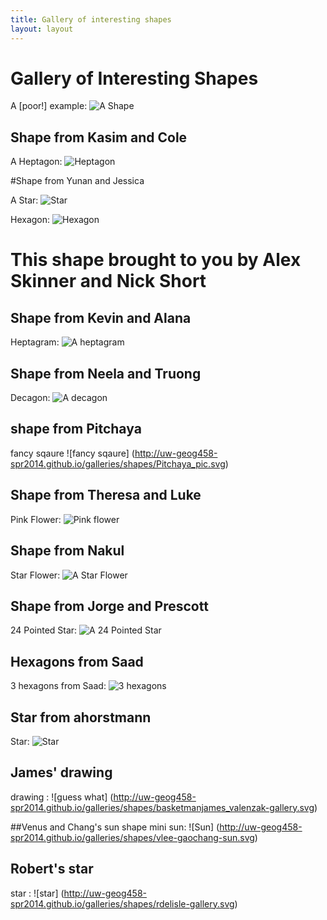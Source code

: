 ```yaml
---
title: Gallery of interesting shapes
layout: layout
---
```


# Gallery of Interesting Shapes

A [poor!] example: ![A Shape](http://uw-geog458-spr2014.github.io/galleries/shapes/lrb9-gallery.svg)

## Shape from Kasim and Cole

A Heptagon: ![Heptagon](http://uw-geog458-spr2014.github.io/galleries/shapes/cbessee-kasims44-gallery.svg)

#Shape from Yunan and Jessica

A Star: ![Star](http://uw-geog458-spr2014.github.io/galleries/shapes/fre2dy-jscha92.svg)

Hexagon: ![Hexagon](http://uw-geog458-spr2014.github.io/galleries/shapes/short-skinner.svg)

# This shape brought to you by Alex Skinner and Nick Short

## Shape from Kevin and Alana

Heptagram: ![A heptagram](http://uw-geog458-spr2014.github.io/galleries/shapes/mason_kim-gallery.svg)

## Shape from Neela and Truong 

Decagon: ![A decagon](http://uw-geog458-spr2014.github.io/galleries/shapes/python_neela.svg)

## shape from Pitchaya

fancy sqaure ![fancy sqaure] (http://uw-geog458-spr2014.github.io/galleries/shapes/Pitchaya_pic.svg)

## Shape from Theresa and Luke 

Pink Flower: ![Pink flower](http://uw-geog458-spr2014.github.io/galleries/shapes/yoshitheturtle-theresa_luke.svg)

## Shape from Nakul 

Star Flower: ![A Star Flower](http://uw-geog458-spr2014.github.io/galleries/shapes/nakulm-gallery.svg)

## Shape from Jorge and Prescott

24 Pointed Star: ![A 24 Pointed Star](http://uw-geog458-spr2014.github.io/galleries/shapes/turtles-and-circles-xtremej-ppettiette.svg)

## Hexagons from Saad

3 hexagons from Saad: ![3 hexagons](http://uw-geog458-spr2014.github.io/galleries/shapes/Saads_hexagons.svg)

## Star from ahorstmann

Star: ![Star](http://uw-geog458-spr2014.github.io/galleries/shapes/star-ahorstmann.svg)


## James' drawing

drawing : ![guess what] (http://uw-geog458-spr2014.github.io/galleries/shapes/basketmanjames_valenzak-gallery.svg)



##Venus and Chang's sun shape
mini sun: ![Sun] (http://uw-geog458-spr2014.github.io/galleries/shapes/vlee-gaochang-sun.svg)

## Robert's star

star : ![star] (http://uw-geog458-spr2014.github.io/galleries/shapes/rdelisle-gallery.svg)
